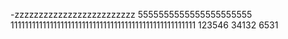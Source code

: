 -zzzzzzzzzzzzzzzzzzzzzzzzz
5555555555555555555555
1111111111111111111111111111111111111111111111111111
123546
34132
6531

